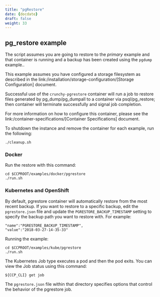 ```yaml
---
title: "pgRestore"
date: {docdate}
draft: false
weight: 33
---
```


## pg_restore example

The script assumes you are going to restore to the *primary* example and that container
is running and a backup has been created using the `pgdump` example..

This example assumes you have configured a storage filesystem as described
in the link:/installation/storage-configuration/[Storage Configuration] document.

Successful use of the `crunchy-pgrestore` container will run a job to restore files generated by
pg_dump/pg_dumpall to a container via psql/pg_restore; then container will terminate successfully
and signal job completion.

For more information on how to configure this container, please see the link:/container-specifications/[Container Specifications] document.

To shutdown the instance and remove the container for each example, run the following:
```
./cleanup.sh
```

### Docker

Run the restore with this command:
```
cd $CCPROOT/examples/docker/pgrestore
./run.sh
```

### Kubernetes and OpenShift

By default, pgrestore container will automatically restore from the most recent backup.
If you want to restore to a specific backup, edit the `pgrestore.json` file and update the
`PGRESTORE_BACKUP_TIMESTAMP` setting to specify the backup path you want to restore with. For example:
```
"name":"PGRESTORE_BACKUP_TIMESTAMP",
"value":"2018-03-27-14-35-33"
```

Running the example:
```
cd $CCPROOT/examples/kube/pgrestore
./run.sh
```

The Kubernetes Job type executes a pod and then the pod exits.  You can
view the Job status using this command:
```
${CCP_CLI} get job
```

The `pgrestore.json` file within that directory specifies options that control the behavior of the pgrestore job.

